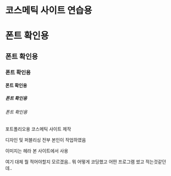 # 코스메틱 사이트 연습용
<h1>폰트 확인용</h1>
<h2>폰트 확인용</h2>
<h3>폰트 확인용</h3>
<h4>폰트 확인용</h4>
<h5>폰트 확인용</h5>
<h6>폰트 확인용</h6>

<p>포트폴리오용 코스메틱 사이트 제작</p>
<p>디자인 및 퍼블리싱 전부 본인이 작업하였음</p>
<p>이미지는 헤라 본 사이트에서 사용</p>
<p>여기 대체 뭘 적어야할지 모르겠음.. 뭐 어떻게 코딩했고 어떤 프로그램 썼고 적는것같던데..</p>
<p></p>
